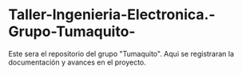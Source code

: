 # Taller-Ingenieria-Electronica.-Grupo-Tumaquito-
Este sera el repositorio del grupo "Tumaquito". Aqui se registraran la documentación y avances en el proyecto.
